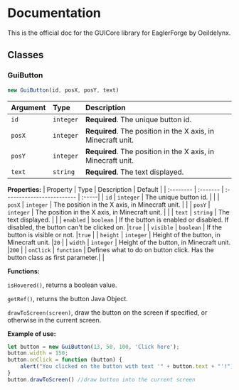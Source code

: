 # Documentation

This is the official doc for the GUICore library for EaglerForge by Oeildelynx.

## Classes

### GuiButton

```js
new GuiButton(id, posX, posY, text)
```

| Argument | Type     | Description                |
| :-------- | :------- | :------------------------- |
| `id` | `integer` | **Required**. The unique button id. |
| `posX` | `integer` | **Required**. The position in the X axis, in Minecraft unit. |
| `posY` | `integer` | **Required**. The position in the X axis, in Minecraft unit. |
| `text` | `string` | **Required**. The text displayed. |

**Properties:**
| Property | Type     | Description                | Default |
| :-------- | :------- | :------------------------- | :-----|
| `id` | `integer` | The unique button id. | |
| `posX` | `integer` | The position in the X axis, in Minecraft unit. | |
| `posY` | `integer` | The position in the X axis, in Minecraft unit. | |
| `text` | `string` | The text displayed. | |
| `enabled` | `boolean` | If the button is enabled or disabled. If disabled, the button can't be clicked on. |`true` |
| `visible` | `boolean` | If the button is visible or not. |`true` |
| `height` | `integer` | Height of the button, in Minecraft unit. |`20` |
| `width` | `integer` | Height of the button, in Minecraft unit. |`200` |
| `onClick` | `function` | Defines what to do on button click. Has the button class as first parameter.| |

**Functions:**

`isHovered()`, returns a boolean value.

`getRef()`, returns the button Java Object.

`drawToScreen(screen)`, draw the button on the screen if specified, or otherwise in the current screen.

**Example of use:**
```js
let button = new GuiButton(13, 50, 100, 'Click here');
button.width = 150; 
button.onClick = function (button) {
    alert("You clicked on the button with text '" + button.text + "'!");
}
button.drawToScreen() //draw button into the current screen

```
